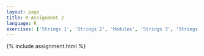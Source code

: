 ```yaml
---
layout: page
title: R Assignment 2
language: R
exercises: ['Strings 1', 'Strings 2', 'Modules', 'Strings 3', 'Strings 4', 'Strings 5', 'Strings 6', 'Strings 7', 'Strings 8']
---
```


{% include assignment.html %}
